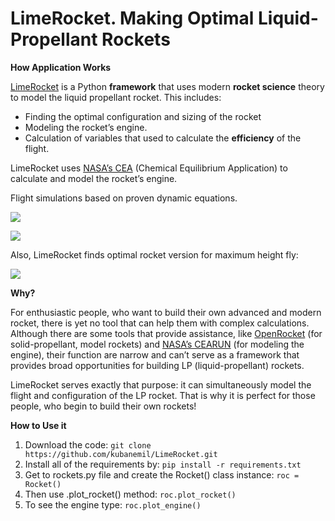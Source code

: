 # LimeRocket. Making Optimal Liquid-Propellant Rockets

**How Application Works**

[LimeRocket](https://github.com/kubanemil/rocket) is a Python **framework** that uses modern **rocket science** theory to model the liquid propellant rocket. This includes:

-   Finding the optimal configuration and sizing of the rocket
-   Modeling the rocket’s engine.
-   Calculation of variables that used to calculate the **efficiency** of the flight.

LimeRocket uses [NASA’s CEA](https://cearun.grc.nasa.gov/) (Chemical Equilibrium Application) to calculate and model the rocket’s engine.

Flight simulations based on proven dynamic equations.

![](media/602bf7cc4894d10f76fd83b8cff4e0e0.gif)

![](media/dfb486d2d7f4fdb1bfacb63f3196d34c.gif)

Also, LimeRocket finds optimal rocket version for maximum height fly:

![](media/2a081690ce6e8268981b8c6ea93ed4f5.png)

**Why?**

For enthusiastic people, who want to build their own advanced and modern rocket, there is yet no tool that can help them with complex calculations. Although there are some tools that provide assistance, like [OpenRocket](https://openrocket.info/) (for solid-propellant, model rockets) and [NASA’s CEARUN](https://cearun.grc.nasa.gov/) (for modeling the engine), their function are narrow and can’t serve as a framework that provides broad opportunities for building LP (liquid-propellant) rockets.

LimeRocket serves exactly that purpose: it can simultaneously model the flight and configuration of the LP rocket. That is why it is perfect for those people, who begin to build their own rockets!

**How to Use it**
1. Download the code: 
``` git clone https://github.com/kubanemil/LimeRocket.git ```
2. Install all of the requirements by: 
``` pip install -r requirements.txt ```
3. Get to rockets.py file and create the Rocket() class instance:
``` roc = Rocket() ```
4. Then use .plot_rocket() method:
``` roc.plot_rocket() ```
5. To see the engine type:
```roc.plot_engine()```
